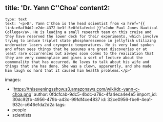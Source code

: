 title: 'Dr. Yann C''Choa'
content2:
  -
    type: text
    text: '<p>Dr. Yann C’Choa is the head scientist from <a href="{{ link:e6af04d2-e2de-4372-be3f-5e0fdfafecbd }}">John Paul Jones Nautical College</a>. He is leading a small research team on this cruise and they have reserved the lower deck for their experiments, which involve trying to induce triplet state phosphorescence in jellyfish utilizing underwater lasers and cryogenic temperatures. He is very loud spoken and often sees things that he assumes are great discoveries or at least rare occurrences but always soon comes to the realization that they are very commonplace and gives a sort of lecture about the commonality that has occurred. He loves to talk about his wife and things that she has done. She was a clown, apparently, and she made him laugh so hard that it caused him health problems.</p>'
images:
  - 'https://thiseveningsshow.s3.amazonaws.com/wiki/dr.-yann-c-choa.png'
author: 0fdcfcab-9dc5-4bdc-a78c-4fa4eca4e4e5
import_id: 30dc92fb-4956-479b-a43c-99fdf4ce4837
id: 32ce0956-fbe9-4ea1-932c-c646e1da2d2a
tags:
  - people
  - scientists
